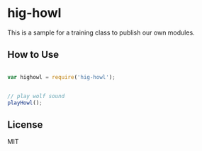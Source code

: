 # hig-howl

This is a sample for a training class to publish our own modules.

## How to Use

```js

var highowl = require('hig-howl');


// play wolf sound
playHowl();

```
## License

MIT